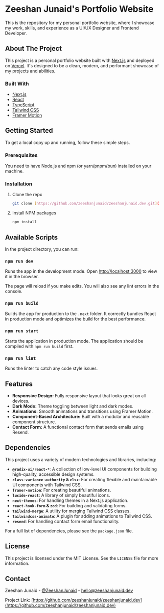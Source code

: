 # Zeeshan Junaid's Portfolio Website

This is the repository for my personal portfolio website, where I showcase my work, skills, and experience as a UI/UX Designer and Frontend Developer.

## About The Project

This project is a personal portfolio website built with [Next.js](https://nextjs.org/) and deployed on [Vercel](https://vercel.com/). It's designed to be a clean, modern, and performant showcase of my projects and abilities.

### Built With

- [Next.js](https://nextjs.org/)
- [React](https://reactjs.org/)
- [TypeScript](https://www.typescriptlang.org/)
- [Tailwind CSS](https://tailwindcss.com/)
- [Framer Motion](https://www.framer.com/motion/)

## Getting Started

To get a local copy up and running, follow these simple steps.

### Prerequisites

You need to have Node.js and npm (or yarn/pnpm/bun) installed on your machine.

### Installation

1.  Clone the repo
    ```sh
    git clone [https://github.com/zeeshanjunaid/zeeshanjunaid.dev.git](https://github.com/zeeshanjunaid/zeeshanjunaid.dev.git)
    ```
2.  Install NPM packages
    ```sh
    npm install
    ```

## Available Scripts

In the project directory, you can run:

### `npm run dev`

Runs the app in the development mode.
Open [http://localhost:3000](http://localhost:3000) to view it in the browser.

The page will reload if you make edits.
You will also see any lint errors in the console.

### `npm run build`

Builds the app for production to the `.next` folder.
It correctly bundles React in production mode and optimizes the build for the best performance.

### `npm run start`

Starts the application in production mode. The application should be compiled with `npm run build` first.

### `npm run lint`

Runs the linter to catch any code style issues.

## Features

- **Responsive Design:** Fully responsive layout that looks great on all devices.
- **Dark Mode:** Theme toggling between light and dark modes.
- **Animations:** Smooth animations and transitions using Framer Motion.
- **Component-Based Architecture:** Built with a modular and reusable component structure.
- **Contact Form:** A functional contact form that sends emails using Resend.

## Dependencies

This project uses a variety of modern technologies and libraries, including:

- **`@radix-ui/react-*`**: A collection of low-level UI components for building high-quality, accessible design systems.
- **`class-variance-authority` & `clsx`**: For creating flexible and maintainable UI components with Tailwind CSS.
- **`framer-motion`**: For creating beautiful animations.
- **`lucide-react`**: A library of simply beautiful icons.
- **`next-themes`**: For handling themes in a Next.js application.
- **`react-hook-form` & `zod`**: For building and validating forms.
- **`tailwind-merge`**: A utility for merging Tailwind CSS classes.
- **`tailwindcss-animate`**: A plugin for adding animations to Tailwind CSS.
- **`resend`**: For handling contact form email functionality.

For a full list of dependencies, please see the `package.json` file.

## License

This project is licensed under the MIT License. See the `LICENSE` file for more information.

## Contact

Zeeshan Junaid - [@ZeeshanJunaid](https://twitter.com/your-twitter) - hello@zeeshanjunaid.dev

Project Link: [https://github.com/zeeshanjunaid/zeeshanjunaid.dev](https://github.com/zeeshanjunaid/zeeshanjunaid.dev)
